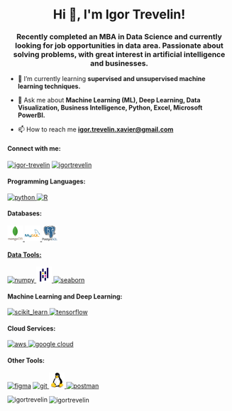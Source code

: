 <h1 align="center">Hi 👋, I'm Igor Trevelin!</h1>
<h3 align="center">Recently completed an MBA in Data Science and currently looking for job opportunities in data area. Passionate about solving problems, with great interest in artificial intelligence and businesses.</h3>

- 🌱 I’m currently learning **supervised and unsupervised machine learning techniques.**

- 💬 Ask me about **Machine Learning (ML), Deep Learning, Data Visualization, Business Intelligence, Python, Excel, Microsoft PowerBI.**

- 📫 How to reach me **igor.trevelin.xavier@gmail.com**

<h4 align="left">Connect with me:</h4>
<p align="left">
<a href="https://linkedin.com/in/igor-trevelin" target="blank"><img align="center" src="https://raw.githubusercontent.com/rahuldkjain/github-profile-readme-generator/master/src/images/icons/Social/linked-in-alt.svg" alt="igor-trevelin" height="30" width="35" /></a>
<a href="https://kaggle.com/igortrevelin" target="blank"><img align="center" src="https://raw.githubusercontent.com/rahuldkjain/github-profile-readme-generator/master/src/images/icons/Social/kaggle.svg" alt="igortrevelin" height="30" width="35" /></a>
</p>

<h4 align="left">Programming Languages:</h4>
<p align="left">
  <a href="https://www.python.org/" target="_blank" rel="noreferrer">
  <img src="https://cdn.jsdelivr.net/gh/devicons/devicon/icons/python/python-original-wordmark.svg" alt="python" width="35" height="35" />
  </a>
  <a href="https://www.r-project.org/" target="_blank" rel="noreferrer">
  <img src="https://cdn.jsdelivr.net/gh/devicons/devicon/icons/rstudio/rstudio-original.svg" alt="R" width="35" height="35" />
  </a>
</p>
<h4 align="left">Databases:</h4>
<p align="left">
<a href="https://www.mongodb.com/" target="_blank" rel="noreferrer"> <img src="https://raw.githubusercontent.com/devicons/devicon/master/icons/mongodb/mongodb-original-wordmark.svg" alt="mongodb" width="35" height="35"/> </a> <a href="https://www.mysql.com/" target="_blank" rel="noreferrer"> <img src="https://raw.githubusercontent.com/devicons/devicon/master/icons/mysql/mysql-original-wordmark.svg" alt="mysql" width="35" height="35"/> </a>
<a href="https://www.postgresql.org" target="_blank" rel="noreferrer"> <img src="https://raw.githubusercontent.com/devicons/devicon/master/icons/postgresql/postgresql-original-wordmark.svg" alt="postgresql" width="35" height="35"/>
</p>
<h4 align="left">Data Tools:</h4>
<p align="left">
  <a href="https://numpy.org/" target="_blank" rel="noreferrer"> <img src="https://cdn.jsdelivr.net/gh/devicons/devicon/icons/numpy/numpy-original-wordmark.svg" alt="numpy" width="35" height="35"/> </a>
  <a href="https://pandas.pydata.org/" target="_blank" rel="noreferrer"> <img src="https://raw.githubusercontent.com/devicons/devicon/2ae2a900d2f041da66e950e4d48052658d850630/icons/pandas/pandas-original.svg" alt="pandas" width="35" height="35"/> </a>
  <a href="https://seaborn.pydata.org/" target="_blank" rel="noreferrer"> <img src="https://seaborn.pydata.org/_images/logo-mark-lightbg.svg" alt="seaborn" width="35" height="35"/> </a>
</p>
<h4 align="left">Machine Learning and Deep Learning:</h4>
<p align="left">
<a href="https://scikit-learn.org/" target="_blank" rel="noreferrer"> <img src="https://upload.wikimedia.org/wikipedia/commons/0/05/Scikit_learn_logo_small.svg" alt="scikit_learn" width="35" height="35"/> </a>  <a href="https://www.tensorflow.org" target="_blank" rel="noreferrer"> <img src="https://www.vectorlogo.zone/logos/tensorflow/tensorflow-icon.svg" alt="tensorflow" width="35" height="35"/> </a>
</p>
<h4 align="left">Cloud Services:</h4>
<p align="left">
<a href="https://aws.amazon.com/" target="_blank" rel="noreferrer"> <img src="https://cdn.jsdelivr.net/gh/devicons/devicon/icons/amazonwebservices/amazonwebservices-original-wordmark.svg" alt="aws" width="35" height="35"/> </a> <a href="https://cloud.google.com/" target="_blank" rel="noreferrer"> <img src="https://cdn.jsdelivr.net/gh/devicons/devicon/icons/googlecloud/googlecloud-original-wordmark.svg" alt="google cloud" width="35" height="35"/> </a>
</p>
<h4 align="left">Other Tools:</h4>
<p align="left">
  <a href="https://www.figma.com/" target="_blank" rel="noreferrer">
    <img src="https://www.vectorlogo.zone/logos/figma/figma-icon.svg" alt="figma" width="35" height="35"/></a> <a href="https://git-scm.com/" target="_blank" rel="noreferrer"> <img src="https://www.vectorlogo.zone/logos/git-scm/git-scm-icon.svg" alt="git" width="35" height="35"/> </a> <a href="https://www.linux.org/" target="_blank" rel="noreferrer"> <img src="https://raw.githubusercontent.com/devicons/devicon/master/icons/linux/linux-original.svg" alt="linux" width="35" height="35"/> </a>    <a href="https://postman.com" target="_blank" rel="noreferrer"> <img src="https://www.vectorlogo.zone/logos/getpostman/getpostman-icon.svg" alt="postman" width="35" height="35"/> </a>  </p>

<p><img align="left" src="https://github-readme-stats.vercel.app/api/top-langs?username=igortrevelin&show_icons=true&locale=en&layout=compact&theme=chartreuse-dark" alt="igortrevelin" /></p>

<p>&nbsp;<img align="center" src="https://github-readme-stats.vercel.app/api?username=igortrevelin&show_icons=true&locale=en&theme=chartreuse-dark" alt="igortrevelin" /></p>
